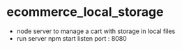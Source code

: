# ecommerce_local_storage

- node server to manage a cart with storage in local files
- run server 
  npm start
  listen port : 8080
